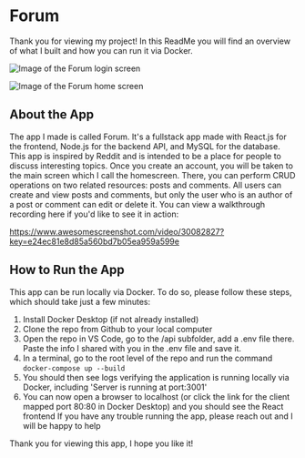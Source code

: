 # Forum
Thank you for viewing my project! In this ReadMe you will find an overview of what I built and how you can run it via Docker.

![Image of the Forum login screen](https://drive.google.com/uc?export=view&id=1X2u3D9Ky0T3MHLoz-OJ3EBZY2H4kj-96)

![Image of the Forum home screen](https://drive.google.com/uc?export=view&id=1Qhsec6J6XyaknI7j867U61axe2CaXbFq)

## About the App
The app I made is called Forum. It's a fullstack app made with React.js for the frontend, Node.js for the backend API, and MySQL for the database. This app is inspired by Reddit and is intended to be a place for people to discuss interesting topics. Once you create an account, you will be taken to the main screen which I call the homescreen. There, you can perform CRUD operations on two related resources: posts and comments. All users can create and view posts and comments, but only the user who is an author of a post or comment can edit or delete it. You can view a walkthrough recording here if you'd like to see it in action:

https://www.awesomescreenshot.com/video/30082827?key=e24ec81e8d85a560bd7b05ea959a599e

## How to Run the App
This app can be run locally via Docker. To do so, please follow these steps, which should take just a few minutes:
1. Install Docker Desktop (if not already installed)
2. Clone the repo from Github to your local computer
3. Open the repo in VS Code, go to the /api subfolder, add a .env file there. Paste the info I shared with you in the .env file and save it.
4. In a terminal, go to the root level of the repo and run the command `docker-compose up --build`
5. You should then see logs verifying the application is running locally via Docker, including 'Server is running at port:3001'
6. You can now open a browser to localhost (or click the link for the client mapped port 80:80 in Docker Desktop) and you should see the React frontend
If you have any trouble running the app, please reach out and I will be happy to help

Thank you for viewing this app, I hope you like it!
